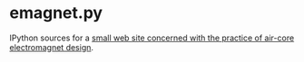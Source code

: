 # emagnet.py

IPython sources for a [small web site concerned with the practice of air-core electromagnet design](http://nbviewer.ipython.org/github/tiggerntatie/emagnet.py/blob/master/magnet_formulas.ipynb).

